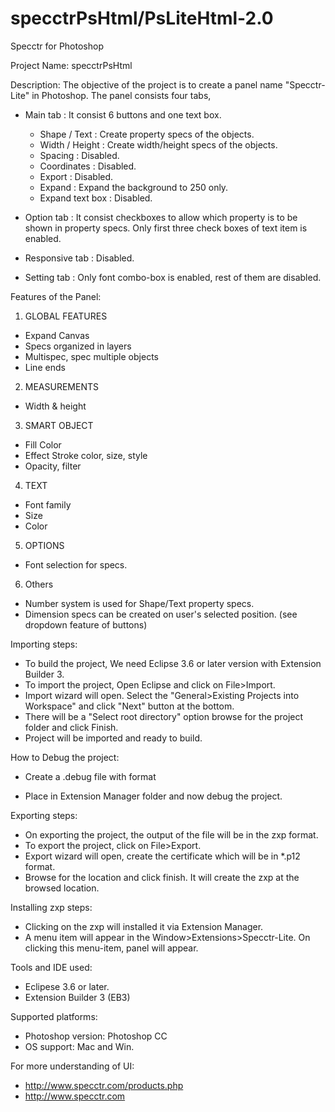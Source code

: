 specctrPsHtml/PsLiteHtml-2.0
============================

Specctr for Photoshop

Project Name: specctrPsHtml

Description: The objective of the project is to create a panel name "Specctr-Lite" in Photoshop. The panel consists four tabs,
- Main tab : It consist 6 buttons and one text box.
	- Shape / Text : Create property specs of the objects.
	- Width / Height : Create width/height specs of the objects.
	- Spacing : Disabled.
	- Coordinates : Disabled.
	- Export : Disabled.
	- Expand : Expand the background to 250 only.
	- Expand text box : Disabled.

- Option tab : It consist checkboxes to allow which property is to be shown in property specs. Only first three check boxes of text item is enabled.

- Responsive tab : Disabled.

- Setting tab : Only font combo-box is enabled, rest of them are disabled. 

Features of the Panel:
1. GLOBAL FEATURES
- Expand Canvas
- Specs organized in layers
- Multispec, spec multiple objects
- Line ends

2. MEASUREMENTS
- Width & height

3. SMART OBJECT
- Fill Color
- Effect Stroke color, size, style
- Opacity, filter 

4. TEXT
- Font family
- Size
- Color 

5. OPTIONS
- Font selection for specs.

6. Others
- Number system is used for Shape/Text property specs.
- Dimension specs can be created on user's selected position. (see dropdown feature of buttons)
 
Importing steps:
- To build the project, We need Eclipse 3.6 or later version with Extension Builder 3.
- To import the project, Open Eclipse and click on File>Import.
- Import wizard will open. Select the "General>Existing Projects into Workspace" and click "Next" button at the bottom.
- There will be a "Select root directory" option browse for the project folder and click Finish.
- Project will be imported and ready to build.

How to Debug the project:
- Create a .debug file with format 
<?xml version="1.0" encoding="UTF-8"?> 
<ExtensionList>
    <Extension Id="">
        <HostList>
           <Host Name="PHXS" Port="8080"/> 
        </HostList>
    </Extension>
</ExtensionList>

- Place in Extension Manager folder and now debug the project.

Exporting steps:
- On exporting the project, the output of the file will be in the zxp format.
- To export the project, click on File>Export.
- Export wizard will open, create the certificate which will be in *.p12 format.
- Browse for the location and click finish. It will create the zxp at the browsed location.

Installing zxp steps:
- Clicking on the zxp will installed it via Extension Manager.
- A menu item will appear in the Window>Extensions>Specctr-Lite. On clicking this menu-item, panel will appear. 

Tools and IDE used:
- Eclipese 3.6 or later.
- Extension Builder 3 (EB3)

Supported platforms:
- Photoshop version: Photoshop CC
- OS support: Mac and Win.

For more understanding of UI:
- http://www.specctr.com/products.php
- http://www.specctr.com